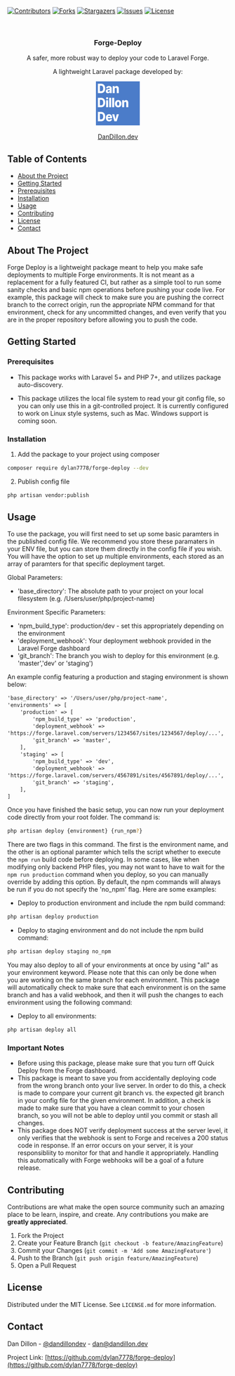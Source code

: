 [![Contributors][contributors-shield]][contributors-url]
[![Forks][forks-shield]][forks-url]
[![Stargazers][stars-shield]][stars-url]
[![Issues][issues-shield]][issues-url]
[![License][license-shield]][license-url]
<!-- PROJECT LOGO -->
<br />
<p align="center">
	<h3 align="center">Forge-Deploy</h3>
	<p align="center">
		A safer, more robust way to deploy your code to Laravel Forge.
	</p>
    <p align="center">
        A lightweight Laravel package developed by:
    </p>
    <p align="center">
        <a href="https://dandillon.dev">
            <img src="images/logo.jpg" alt="Logo" width="100" height="100">
        </a>
    </p>
</p>
<p align="center"><a href="https://dandillon.dev" target="_blank">DanDillon.dev</a></p>

<!-- TABLE OF CONTENTS -->
## Table of Contents
* [About the Project](#about-the-project)
* [Getting Started](#getting-started)
* [Prerequisites](#prerequisites)
* [Installation](#installation)
* [Usage](#usage)
* [Contributing](#contributing)
* [License](#license)
* [Contact](#contact)

<!-- ABOUT THE PROJECT -->
## About The Project
Forge Deploy is a lightweight package meant to help you make safe deployments to multiple Forge environments. It is not meant as a replacement for a fully featured CI, but rather as a simple tool to run some sanity checks and basic npm operations before pushing your code live. For example, this package will check to make sure you are pushing the correct branch to the correct origin, run the appropriate NPM command for that environment, check for any uncommitted changes, and even verify that you are in the proper repository before allowing you to push the code.

<!-- GETTING STARTED -->
## Getting Started

### Prerequisites
* This package works with Laravel 5+ and PHP 7+, and utilizes package auto-discovery.

* This package utilizes the local file system to read your git config file, so you can only use this in a git-controlled project. It is currently configured to work on Linux style systems, such as Mac. Windows support is coming soon.

### Installation
1. Add the package to your project using composer

```sh
composer require dylan7778/forge-deploy --dev
```
2. Publish config file

```sh
php artisan vendor:publish
```

<!-- USAGE EXAMPLES -->
## Usage
To use the package, you will first need to set up some basic paramters in the published config file. We recommend you store these paramaters in your ENV file, but you can store them directly in the config file if you wish. You will have the option to set up multiple environments, each stored as an array of paramters for that specific deployment target.

Global Parameters:
* 'base_directory': The absolute path to your project on your local filesystem (e.g. /Users/user/php/project-name)

Environment Specific Parameters:
* 'npm_build_type': production/dev - set this appropriately depending on the environment
* 'deployment_webhook': Your deployment webhook provided in the Laravel Forge dashboard
* 'git_branch': The branch you wish to deploy for this environment (e.g. 'master','dev' or 'staging')

An example config featuring a production and staging environment is shown below:

	'base_directory' => '/Users/user/php/project-name',
	'environments' => [
        'production' => [
            'npm_build_type' => 'production',
            'deployment_webhook' => 'https://forge.laravel.com/servers/1234567/sites/1234567/deploy/...',
            'git_branch' => 'master',
        ],
        'staging' => [
            'npm_build_type' => 'dev',
            'deployment_webhook' => 'https://forge.laravel.com/servers/4567891/sites/4567891/deploy/...',
            'git_branch' => 'staging',
        ],
    ]

Once you have finished the basic setup, you can now run your deployment code directly from your root folder. The command is:

```sh
php artisan deploy {environment} {run_npm?}
```

There are two flags in this command. The first is the environment name, and the other is an optional paramter which tells the script whether to execute the <code>npm run</code> build code before deploying. In some cases, like when modifying only backend PHP files, you may not want to have to wait for the <code>npm run production</code> command when you deploy, so you can manually override by adding this option. By default, the npm commands will always be run if you do not specify the 'no_npm' flag. Here are some examples:

* Deploy to production environment and include the npm build command:
```sh
php artisan deploy production
```

* Deploy to staging environment and do not include the npm build command:
```sh
php artisan deploy staging no_npm
```

You may also deploy to all of your environments at once by using "all" as your environment keyword. Please note that this can only be done when you are working on the same branch for each environment. This package will automatically check to make sure that each environment is on the same branch and has a valid webhook, and then it will push the changes to each environment using the following command:

* Deploy to all environments:
```sh
php artisan deploy all
```

<!-- USAGE NOTES -->
### Important Notes
* Before using this package, please make sure that you turn off Quick Deploy from the Forge dashboard.
* This package is meant to save you from accidentally deploying code from the wrong branch onto your live server. In order to do this, a check is made to compare your current git branch vs. the expected git branch in your config file for the given environment. In addition, a check is made to make sure that you have a clean commit to your chosen branch, so you will not be able to deploy until you commit or stash all changes.
* This package does NOT verify deployment success at the server level, it only verifies that the webhook is sent to Forge and receives a 200 status code in response. If an error occurs on your server, it is your responsibliity to monitor for that and handle it appropriately. Handling this automatically with Forge webhooks will be a goal of a future release.


<!-- CONTRIBUTING -->
## Contributing
Contributions are what make the open source community such an amazing place to be learn, inspire, and create. Any contributions you make are **greatly appreciated**.
1. Fork the Project
2. Create your Feature Branch (`git checkout -b feature/AmazingFeature`)
3. Commit your Changes (`git commit -m 'Add some AmazingFeature'`)
4. Push to the Branch (`git push origin feature/AmazingFeature`)
5. Open a Pull Request

<!-- LICENSE -->
## License
Distributed under the MIT License. See `LICENSE.md` for more information.

<!-- CONTACT -->
## Contact
Dan Dillon - [@dandillondev](https://twitter.com/dandillondev) - dan@dandillon.dev

Project Link: [https://github.com/dylan7778/forge-deploy](https://github.com/dylan7778/forge-deploy)

<!-- MARKDOWN LINKS & IMAGES -->
<!-- https://www.markdownguide.org/basic-syntax/#reference-style-links -->
[contributors-shield]: https://img.shields.io/github/contributors/dylan7778/forge-deploy.svg?style=flat-square
[contributors-url]: https://github.com/dylan7778/forge-deploy/graphs/contributors
[forks-shield]: https://img.shields.io/github/forks/dylan7778/forge-deploy.svg?style=flat-square
[forks-url]: https://github.com/dylan7778/forge-deploy/network/members
[stars-shield]: https://img.shields.io/github/stars/dylan7778/forge-deploy.svg?style=flat-square
[stars-url]: https://github.com/dylan7778/forge-deploy/stargazers
[issues-shield]: https://img.shields.io/github/issues/dylan7778/forge-deploy.svg?style=flat-square
[issues-url]: https://github.com/dylan7778/forge-deploy/issues
[license-shield]: https://img.shields.io/github/license/dylan7778/forge-deploy.svg?style=flat-square
[license-url]: https://github.com/dylan7778/forge-deploy/blob/master/LICENSE.md
[product-screenshot]: images/screenshot.png